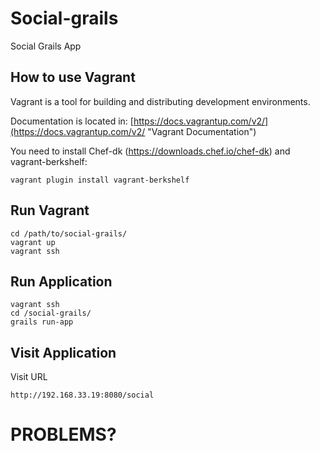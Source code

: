 # Social-grails
Social Grails App

## How to use Vagrant

Vagrant is a tool for building and distributing development environments.

Documentation is located in: [https://docs.vagrantup.com/v2/](https://docs.vagrantup.com/v2/ "Vagrant Documentation")

You need to install Chef-dk (https://downloads.chef.io/chef-dk) and vagrant-berkshelf:

```
vagrant plugin install vagrant-berkshelf
```

## Run Vagrant 

```
cd /path/to/social-grails/
vagrant up
vagrant ssh
```

## Run Application

```
vagrant ssh
cd /social-grails/
grails run-app
```

## Visit Application

Visit URL
```
http://192.168.33.19:8080/social
```

# PROBLEMS?
